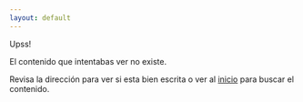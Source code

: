 ```yaml
---
layout: default
---
```

Upss!

El contenido que intentabas ver no existe.

Revisa la dirección para ver si esta bien escrita o ver al [inicio](/) para buscar el contenido.